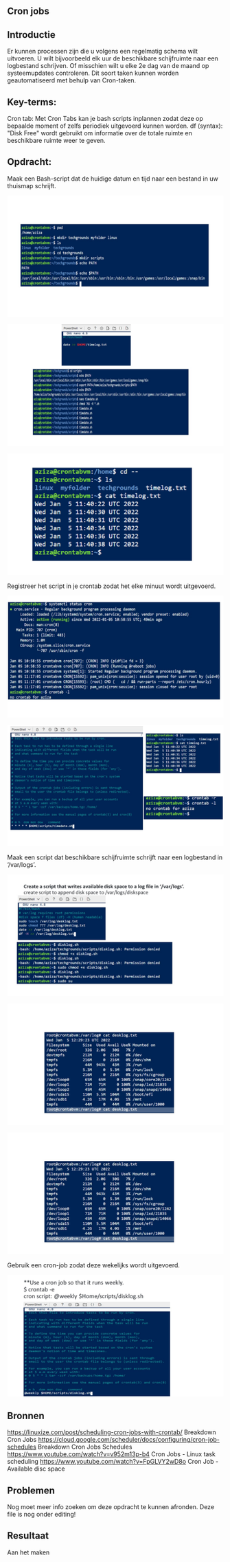 ## Cron jobs

## Introductie
Er kunnen processen zijn die u volgens een regelmatig schema wilt uitvoeren. U wilt bijvoorbeeld elk uur de beschikbare schijfruimte naar een logbestand schrijven. Of misschien wilt u elke 2e dag van de maand op systeemupdates controleren.
Dit soort taken kunnen worden geautomatiseerd met behulp van Cron-taken.

## Key-terms:
Cron tab:
Met Cron Tabs kan je bash scripts inplannen zodat deze op bepaalde moment of zelfs periodiek uitgevoerd kunnen worden.
df (syntax):
"Disk Free" wordt gebruikt om informatie over de totale ruimte en beschikbare ruimte weer te geven.

## Opdracht:
Maak een Bash-script dat de huidige datum en tijd naar een bestand in uw thuismap schrijft.

![PATH var]( https://github.com/techgrounds/cloud-6-repo-AzizaAdam/blob/main/00_includes/Lnx11/PATH%20var.jpg)

![script-timedate]( https://github.com/techgrounds/cloud-6-repo-AzizaAdam/blob/main/00_includes/Lnx11/script%20to%20read%20time%20and%20date.jpg)

![output timedate-script]( https://github.com/techgrounds/cloud-6-repo-AzizaAdam/blob/main/00_includes/Lnx11/output%20of%20timedate%20script.jpg)

Registreer het script in je crontab zodat het elke minuut wordt uitgevoerd.

![status-crontab]( https://github.com/techgrounds/cloud-6-repo-AzizaAdam/blob/main/00_includes/Lnx11/check%20status%20crontab.jpg)

![timedate-script-crontab]( https://github.com/techgrounds/cloud-6-repo-AzizaAdam/blob/main/00_includes/Lnx11/timedate%20script%20in%20crontab.jpg)

Maak een script dat beschikbare schijfruimte schrijft naar een logbestand in ‘/var/logs’.

![script-diskspace]( https://github.com/techgrounds/cloud-6-repo-AzizaAdam/blob/main/00_includes/Lnx11/script%20for%20disk%20space.jpg)

![output-script-diskspace]( https://github.com/techgrounds/cloud-6-repo-AzizaAdam/blob/main/00_includes/Lnx11/reading%20out%20put%20disk%20space%20in%20var-log.jpg)

![output-script-diskspace]( https://github.com/techgrounds/cloud-6-repo-AzizaAdam/blob/main/00_includes/Lnx11/reading%20out%20put%20disk%20space%20in%20var-log.jpg)

 Gebruik een cron-job zodat deze wekelijks wordt uitgevoerd.

![diskspace-crontab]( https://github.com/techgrounds/cloud-6-repo-AzizaAdam/blob/main/00_includes/Lnx11/crontab%20diskspace.jpg)


## Bronnen
https://linuxize.com/post/scheduling-cron-jobs-with-crontab/
Breakdown Cron Jobs
https://cloud.google.com/scheduler/docs/configuring/cron-job-schedules
Breakdown Cron Jobs Schedules
https://www.youtube.com/watch?v=v952m13p-b4
Cron Jobs - Linux task scheduling
https://www.youtube.com/watch?v=FpGLVY2wD8o
Cron Job - Available disc space


## Problemen
Nog moet meer info zoeken om deze opdracht te kunnen afronden. Deze file is nog onder editing!

## Resultaat
Aan het maken



